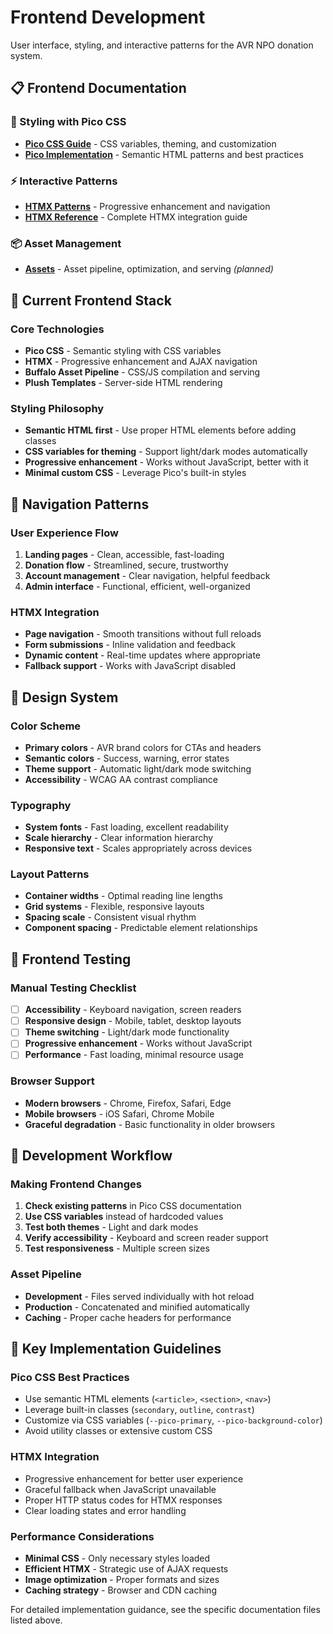 # Frontend Development

User interface, styling, and interactive patterns for the AVR NPO donation system.

## 📋 Frontend Documentation

### 🎨 Styling with Pico CSS
- **[Pico CSS Guide](./pico-css.md)** - CSS variables, theming, and customization
- **[Pico Implementation](./pico-implementation.md)** - Semantic HTML patterns and best practices

### ⚡ Interactive Patterns  
- **[HTMX Patterns](./htmx-patterns.md)** - Progressive enhancement and navigation
- **[HTMX Reference](./htmx-reference.md)** - Complete HTMX integration guide

### 📦 Asset Management
- **[Assets](./assets.md)** - Asset pipeline, optimization, and serving *(planned)*

## 🎯 Current Frontend Stack

### Core Technologies
- **Pico CSS** - Semantic styling with CSS variables
- **HTMX** - Progressive enhancement and AJAX navigation
- **Buffalo Asset Pipeline** - CSS/JS compilation and serving
- **Plush Templates** - Server-side HTML rendering

### Styling Philosophy
- **Semantic HTML first** - Use proper HTML elements before adding classes
- **CSS variables for theming** - Support light/dark modes automatically
- **Progressive enhancement** - Works without JavaScript, better with it
- **Minimal custom CSS** - Leverage Pico's built-in styles

## 🧭 Navigation Patterns

### User Experience Flow
1. **Landing pages** - Clean, accessible, fast-loading
2. **Donation flow** - Streamlined, secure, trustworthy
3. **Account management** - Clear navigation, helpful feedback
4. **Admin interface** - Functional, efficient, well-organized

### HTMX Integration
- **Page navigation** - Smooth transitions without full reloads
- **Form submissions** - Inline validation and feedback
- **Dynamic content** - Real-time updates where appropriate
- **Fallback support** - Works with JavaScript disabled

## 🎨 Design System

### Color Scheme
- **Primary colors** - AVR brand colors for CTAs and headers
- **Semantic colors** - Success, warning, error states
- **Theme support** - Automatic light/dark mode switching
- **Accessibility** - WCAG AA contrast compliance

### Typography
- **System fonts** - Fast loading, excellent readability
- **Scale hierarchy** - Clear information hierarchy
- **Responsive text** - Scales appropriately across devices

### Layout Patterns
- **Container widths** - Optimal reading line lengths
- **Grid systems** - Flexible, responsive layouts
- **Spacing scale** - Consistent visual rhythm
- **Component spacing** - Predictable element relationships

## 🧪 Frontend Testing

### Manual Testing Checklist
- [ ] **Accessibility** - Keyboard navigation, screen readers
- [ ] **Responsive design** - Mobile, tablet, desktop layouts  
- [ ] **Theme switching** - Light/dark mode functionality
- [ ] **Progressive enhancement** - Works without JavaScript
- [ ] **Performance** - Fast loading, minimal resource usage

### Browser Support
- **Modern browsers** - Chrome, Firefox, Safari, Edge
- **Mobile browsers** - iOS Safari, Chrome Mobile
- **Graceful degradation** - Basic functionality in older browsers

## 🔧 Development Workflow

### Making Frontend Changes
1. **Check existing patterns** in Pico CSS documentation
2. **Use CSS variables** instead of hardcoded values
3. **Test both themes** - Light and dark modes
4. **Verify accessibility** - Keyboard and screen reader support
5. **Test responsiveness** - Multiple screen sizes

### Asset Pipeline
- **Development** - Files served individually with hot reload
- **Production** - Concatenated and minified automatically
- **Caching** - Proper cache headers for performance

## 🎯 Key Implementation Guidelines

### Pico CSS Best Practices
- Use semantic HTML elements (`<article>`, `<section>`, `<nav>`)
- Leverage built-in classes (`secondary`, `outline`, `contrast`)
- Customize via CSS variables (`--pico-primary`, `--pico-background-color`)
- Avoid utility classes or extensive custom CSS

### HTMX Integration
- Progressive enhancement for better user experience
- Graceful fallback when JavaScript unavailable
- Proper HTTP status codes for HTMX responses
- Clear loading states and error handling

### Performance Considerations
- **Minimal CSS** - Only necessary styles loaded
- **Efficient HTMX** - Strategic use of AJAX requests
- **Image optimization** - Proper formats and sizes
- **Caching strategy** - Browser and CDN caching

For detailed implementation guidance, see the specific documentation files listed above.
